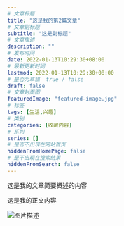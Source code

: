 ```yaml
---
# 文章标题
title: "这是我的第2篇文章"
# 文章副标题
subtitle: "这是副标题"
# 文章描述
description: ""
# 发布时间
date: 2022-01-13T10:29:30+08:00
# 最新更新时间
lastmod: 2022-01-13T10:29:30+08:00
# 是否为草稿  true / false
draft: false
# 文章封面图
featuredImage: "featured-image.jpg"
# 标签
tags: [生活,兴趣]
# 类别
categories: [收藏内容]
# 系列
series: []
# 是否不出现在网站首页
hiddenFromHomePage: false
# 是不出现在搜索结果
hiddenFromSearch: false
---
```

这是我的文章简要概述的内容
<!--more-->
这是我的正文内容

![图片描述](image-20220103154951661.png)









